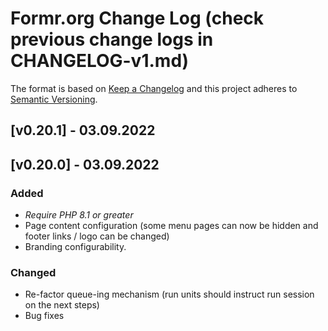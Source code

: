 # Formr.org Change Log (check previous change logs in CHANGELOG-v1.md)

The format is based on [Keep a Changelog](http://keepachangelog.com/) and this project adheres to [Semantic Versioning](http://semver.org/).

## [v0.20.1] - 03.09.2022
## [v0.20.0] - 03.09.2022
### Added
* *Require PHP 8.1 or greater*
* Page content configuration (some menu pages can now  be hidden and footer links / logo can be changed)
* Branding configurability.

### Changed
* Re-factor queue-ing mechanism (run units should instruct run session on the next steps)
* Bug fixes

